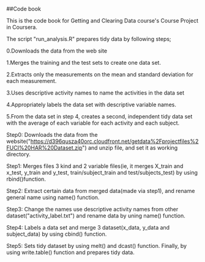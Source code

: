 ##Code book

This is the code book for Getting and Clearing Data course's Course Project in Coursera.

The script "run_analysis.R" prepares tidy data by following steps;

0.Downloads the data from the web site

1.Merges the training and the test sets to create one data set.

2.Extracts only the measurements on the mean and standard deviation for each measurement.

3.Uses descriptive activity names to name the activities in the data set

4.Appropriately labels the data set with descriptive variable names.

5.From the data set in step 4, creates a second, independent tidy data set with the average of each variable for each activity and each subject.


Step0:
Downloads the data from the website("https://d396qusza40orc.cloudfront.net/getdata%2Fprojectfiles%2FUCI%20HAR%20Dataset.zip") and unzip file, and set it as working directory.

Step1:
Merges files 3 kind and 2 variable files(ie, it merges X_train and x_test, y_train and y_test, train/subject_train and test/subjects_test) by using rbind()function.

Step2:
Extract certain data from merged data(made via step1), and rename general name using name() function.

Step3:
Change the names use descriptive activity names from other dataset("activity_label.txt") and rename data by uning name() function.

Step4:
Labels a data set and  merge 3 dataset(x_data, y_data and subject_data) by using cbind() function.

Step5:
Sets tidy dataset by using melt() and dcast() function.
Finally, by using write.table() function and prepares tidy data.
